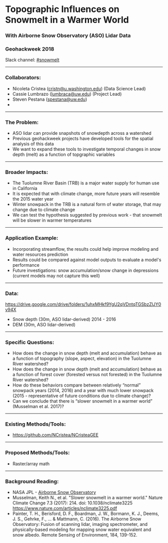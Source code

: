 # Topographic Influences on Snowmelt in a Warmer World 
### With Airborne Snow Observatory (ASO) Lidar Data
### Geohackweek 2018

Slack channel: [#snowmelt](https://geohackweek2018.slack.com/messages/CCQT0KTHC)

---

### Collaborators:
* Nicoleta Cristea (cristn@u.washington.edu) (Data Science Lead)
* Cassie Lumbrazo (lumbraca@uw.edu) (Project Lead)
* Steven Pestana (spestana@uw.edu)
* 

---

### The Problem:
* ASO lidar can provide snapshots of snowdepth across a watershed
* Previous geohackweek projects have developed tools for the spatial analysis of this data
* We want to expand these tools to investigate temporal changes in snow depth (melt) as a function of topgraphic variables

---

### Broader Impacts: 
* The Tuolumne River Basin (TRB) is a major water supply for human use in California
* It is expected that with climate change, more future years will resemble the 2015 water year 
* Winter snowpack in the TRB is a natural form of water storage, that may change due to climate change
* We can test the hypothesis suggested by previous work - that snowmelt will be slower in warmer temperatures


---

### Application Example:
* Incorporating streamflow, the results could help improve modeling and water resources prediction
* Results could be compared against model outputs to evaluate a model's performance
* Future investigations: snow accumulation/snow change in depressions (current models may not capture this well)

---

### Data:
https://drive.google.com/drive/folders/1uhxMHkf9YgU2qVDntqTGSbzZlJY0v94X
* Snow depth (30m, ASO lidar-derived) 2014 - 2016
* DEM (30m, ASO lidar-derived)

---

### Specific Questions:
* How does the change in snow depth (melt and accumulation) behave as a function of topography (slope, aspect, elevation) in the Tuolumne River watershed?
* How does the change in snow depth (melt and accumulation) behave as a function of forest cover (forested versus not forested) in the Tuolumne River watershed?
* How do these behaviors compare between relatively “normal” snowpack years (2014, 2016) and a year with much lower snowpack (2015 - representative of future conditions due to climate change)? 
* Can we conclude that there is “slower snowmelt in a warmer world” (Musselman et al. 2017)?

---

### Existing Methods/Tools:
* https://github.com/NCristea/NCristeaGEE 

---

### Proposed Methods/Tools:
* Raster/array math

---

### Background Reading:
* NASA JPL - [Airborne Snow Observatory](https://aso.jpl.nasa.gov/)
* Musselman, Keith N., et al. "Slower snowmelt in a warmer world." Nature Climate Change 7.3 (2017): 214. doi: 10.1038/nclimate3225  https://www.nature.com/articles/nclimate3225.pdf 
* Painter, T. H., Berisford, D. F., Boardman, J. W., Bormann, K. J., Deems, J. S., Gehrke, F., ... & Mattmann, C. (2016). The Airborne Snow Observatory: Fusion of scanning lidar, imaging spectrometer, and physically-based modeling for mapping snow water equivalent and snow albedo. Remote Sensing of Environment, 184, 139-152.
